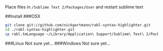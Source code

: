 Place files in `/Sublime Text 2/Packages/User` and restart sublime text


##Install
###OSX

````sh
git clone git://github.com/nickgartmann/rabl-syntax-highlighter.git
cd ./rabl-syntax-highlighter.git
cp rabl.tmLanguage ~/Library/Application\ Support/Sublime\ Text\ 2/Packages/User
````

###Linux
Not sure yet...
###Windows
Not sure yet...
